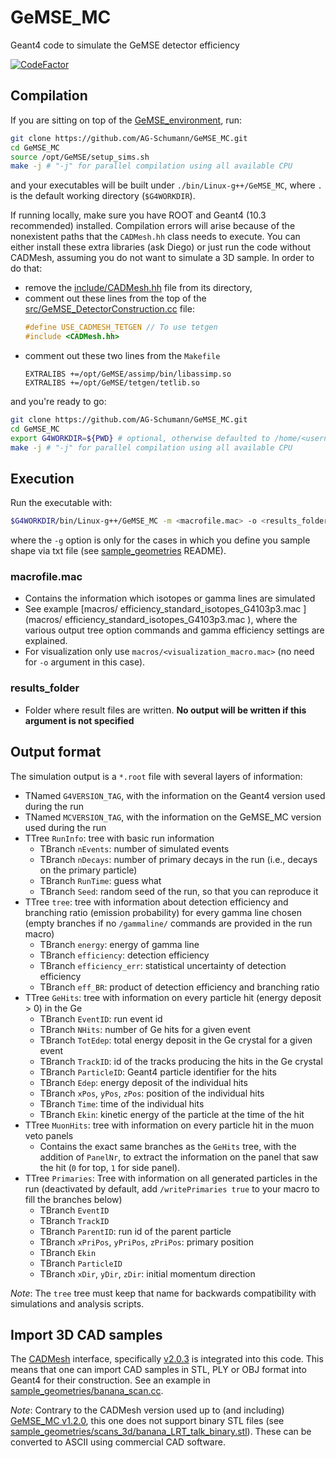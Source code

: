 # GeMSE_MC

Geant4 code to simulate the GeMSE detector efficiency

[![CodeFactor](https://www.codefactor.io/repository/github/ag-schumann/gemse_mc/badge)](https://www.codefactor.io/repository/github/ag-schumann/gemse_mc)

## Compilation

If you are sitting on top of the [GeMSE_environment](https://github.com/AG-Schumann/GeMSE_environment), run:
```bash
git clone https://github.com/AG-Schumann/GeMSE_MC.git
cd GeMSE_MC
source /opt/GeMSE/setup_sims.sh
make -j # "-j" for parallel compilation using all available CPU
```
and your executables will be built under `./bin/Linux-g++/GeMSE_MC`, where `.` is the default working directory (`$G4WORKDIR`).

If running locally, make sure you have ROOT and Geant4 (10.3 recommended) installed. Compilation errors will arise because of the nonexistent paths that the `CADMesh.hh` class needs to execute. You can either install these extra libraries (ask Diego) or just run the code without CADMesh, assuming you do not want to simulate a 3D sample. In order to do that:
+ remove the [include/CADMesh.hh](include/CADMesh.hh) file from its directory,
+ comment out these lines from the top of the [src/GeMSE_DetectorConstruction.cc](src/GeMSE_DetectorConstruction.cc) file:      
    ```cpp
    #define USE_CADMESH_TETGEN // To use tetgen
    #include <CADMesh.hh>
    ```
+ comment out these two lines from the `Makefile`
    ```make
    EXTRALIBS +=/opt/GeMSE/assimp/bin/libassimp.so
    EXTRALIBS +=/opt/GeMSE/tetgen/tetlib.so
    ```
and you're ready to go:
```bash
git clone https://github.com/AG-Schumann/GeMSE_MC.git
cd GeMSE_MC
export G4WORKDIR=${PWD} # optional, otherwise defaulted to /home/<username>/geant4workdir/
make -j # "-j" for parallel compilation using all available CPU
```

## Execution

Run the executable with:
```bash
$G4WORKDIR/bin/Linux-g++/GeMSE_MC -m <macrofile.mac> -o <results_folder> -g<geometry_from_text>
```
where the `-g` option is only for the cases in which you define you sample shape via txt file (see [sample_geometries](sample_geometries) README).

### macrofile.mac
* Contains the information which isotopes or gamma lines are simulated
* See example [macros/
efficiency_standard_isotopes_G4103p3.mac ](macros/
efficiency_standard_isotopes_G4103p3.mac ), where the various output tree option commands and gamma efficiency settings are explained.
* For visualization only use `macros/<visualization_macro.mac>` (no need for `-o` argument in this case).

### results_folder
* Folder where result files are written. **No output will be written if this argument is not specified**

## Output format

The simulation output is a `*.root` file with several layers of information:
* TNamed `G4VERSION_TAG`, with the information on the Geant4 version used during the run
* TNamed `MCVERSION_TAG`, with the information on the GeMSE_MC version used during the run
* TTree `RunInfo`: tree with basic run information
  * TBranch `nEvents`: number of simulated events
  * TBranch `nDecays`: number of primary decays in the run (i.e., decays on the primary particle)
  * TBranch `RunTime`: guess what
  * TBranch `Seed`: random seed of the run, so that you can reproduce it
* TTree `tree`: tree with information about detection efficiency and branching ratio (emission probability) for every gamma line chosen (empty branches if no `/gammaline/` commands are provided in the run macro)
  * TBranch `energy`: energy of gamma line
  * TBranch `efficiency`: detection efficiency
  * TBranch `efficiency_err`: statistical uncertainty of detection efficiency
  * TBranch `eff_BR`: product of detection efficiency and branching ratio
* TTree `GeHits`: tree with information on every particle hit (energy deposit > 0) in the Ge
  * TBranch `EventID`: run event id
  * TBranch `NHits`: number of Ge hits for a given event
  * TBranch `TotEdep`: total energy deposit in the Ge crystal for a given event
  * TBranch `TrackID`: id of the tracks producing the hits in the Ge crystal
  * TBranch `ParticleID`: Geant4 particle identifier for the hits
  * TBranch `Edep`: energy deposit of the individual hits
  * TBranch `xPos`, `yPos`, `zPos`: position of the individual hits
  * TBranch `Time`: time of the individual hits
  * TBranch `Ekin`: kinetic energy of the particle at the time of the hit
* TTree `MuonHits`: tree with information on every particle hit in the muon veto panels
  * Contains the exact same branches as the `GeHits` tree, with the addition of `PanelNr`, to extract the information on the panel that saw the hit (`0` for top, `1` for side panel).
* TTree `Primaries`: Tree with information on all generated particles in the run (deactivated by default, add `/writePrimaries true` to your macro to fill the branches below)
  * TBranch `EventID` 
  * TBranch `TrackID` 
  * TBranch `ParentID`: run id of the parent particle
  * TBranch `xPriPos`, `yPriPos`, `zPriPos`: primary position
  * TBranch `Ekin`
  * TBranch `ParticleID`
  * TBranch `xDir`, `yDir`, `zDir`: initial momentum direction

*Note*: The `tree` tree must keep that name for backwards compatibility with simulations and analysis scripts.

## Import 3D CAD samples

The [CADMesh](https://github.com/christopherpoole/CADMesh) interface, specifically [v2.0.3](https://github.com/christopherpoole/CADMesh/releases/tag/v2.0.3) is integrated into this code. This means that one can import CAD samples in STL, PLY or OBJ format into Geant4 for their construction. See an example in [sample_geometries/banana_scan.cc](sample_geometries/banana_scan.cc).

*Note*: Contrary to the CADMesh version used up to (and including) [GeMSE_MC v1.2.0](https://github.com/AG-Schumann/GeMSE_MC/releases/tag/v1.2.0), this one does not support binary STL files (see [sample_geometries/scans_3d/banana_LRT_talk_binary.stl](sample_geometries/scans_3d/banana_LRT_talk_binary.stl)). These can be converted to ASCII using commercial CAD software.
